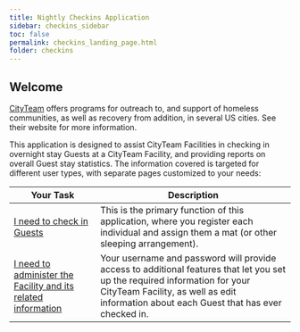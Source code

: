 ```yaml
---
title: Nightly Checkins Application
sidebar: checkins_sidebar
toc: false
permalink: checkins_landing_page.html
folder: checkins
---
```


## Welcome

[CityTeam](https://cityteam.org) offers programs for outreach to, and
support of homeless communities, as well as recovery from addition,
in several US cities.  See their website for more information.

This application is designed to assist CityTeam Facilities in checking in
overnight stay Guests at a CityTeam Facility, and providing reports on
overall Guest stay statistics.  The information covered is targeted for
different user types, with separate pages customized to your needs:

| Your Task | Description                                                                                                                                                                                                           |
| --------- |-----------------------------------------------------------------------------------------------------------------------------------------------------------------------------------------------------------------------|
| [I need to check in Guests](checkins_user_overview) | This is the primary function of this application, where you register each individual and assign them a mat (or other sleeping arrangement).                                                                           |
| [I need to administer the Facility and its related information](checkins_admin_overview) | Your username and password will provide access to additional features that let you set up the required information for your CityTeam Facility, as well as edit information about each Guest that has ever checked in. |

